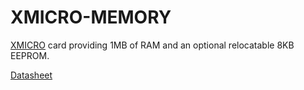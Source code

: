 # XMICRO-MEMORY

[XMICRO](https://github.com/x-microsystems/xmicro-bus) card providing 1MB of RAM and an optional relocatable 8KB EEPROM.

[Datasheet](Documentation/XMICRO-MEMORY.pdf)
